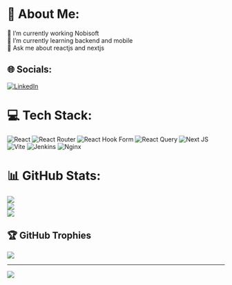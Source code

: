 # 💫 About Me:
🔭 I’m currently working Nobisoft<br>🌱 I’m currently learning backend and mobile<br>💬 Ask me about reactjs and nextjs


## 🌐 Socials:
[![LinkedIn](https://img.shields.io/badge/LinkedIn-%230077B5.svg?logo=linkedin&logoColor=white)](https://linkedin.com/in/linkedin.com/in/tuyên-phạm-36829728b) 

# 💻 Tech Stack:
![React](https://img.shields.io/badge/react-%2320232a.svg?style=for-the-badge&logo=react&logoColor=%2361DAFB) ![React Router](https://img.shields.io/badge/React_Router-CA4245?style=for-the-badge&logo=react-router&logoColor=white) ![React Hook Form](https://img.shields.io/badge/React%20Hook%20Form-%23EC5990.svg?style=for-the-badge&logo=reacthookform&logoColor=white) ![React Query](https://img.shields.io/badge/-React%20Query-FF4154?style=for-the-badge&logo=react%20query&logoColor=white) ![Next JS](https://img.shields.io/badge/Next-black?style=for-the-badge&logo=next.js&logoColor=white) ![Vite](https://img.shields.io/badge/vite-%23646CFF.svg?style=for-the-badge&logo=vite&logoColor=white) ![Jenkins](https://img.shields.io/badge/jenkins-%232C5263.svg?style=for-the-badge&logo=jenkins&logoColor=white) ![Nginx](https://img.shields.io/badge/nginx-%23009639.svg?style=for-the-badge&logo=nginx&logoColor=white)
# 📊 GitHub Stats:
![](https://github-readme-stats.vercel.app/api?username=tuyenpham2502&theme=dark&hide_border=false&include_all_commits=false&count_private=false)<br/>
![](https://github-readme-streak-stats.herokuapp.com/?user=tuyenpham2502&theme=dark&hide_border=false)<br/>
![](https://github-readme-stats.vercel.app/api/top-langs/?username=tuyenpham2502&theme=dark&hide_border=false&include_all_commits=false&count_private=false&layout=compact)

## 🏆 GitHub Trophies
![](https://github-profile-trophy.vercel.app/?username=tuyenpham2502&theme=dark&no-frame=false&no-bg=true&margin-w=4)

---
[![](https://visitcount.itsvg.in/api?id=tuyenpham2502&icon=0&color=0)](https://visitcount.itsvg.in)

<!-- Proudly created with GPRM ( https://gprm.itsvg.in ) -->
